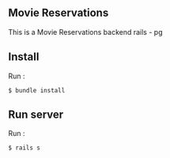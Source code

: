 ## Movie Reservations
This is a Movie Reservations backend rails - pg

## Install
Run :
```
$ bundle install
```

## Run server
Run :
```
$ rails s
```
